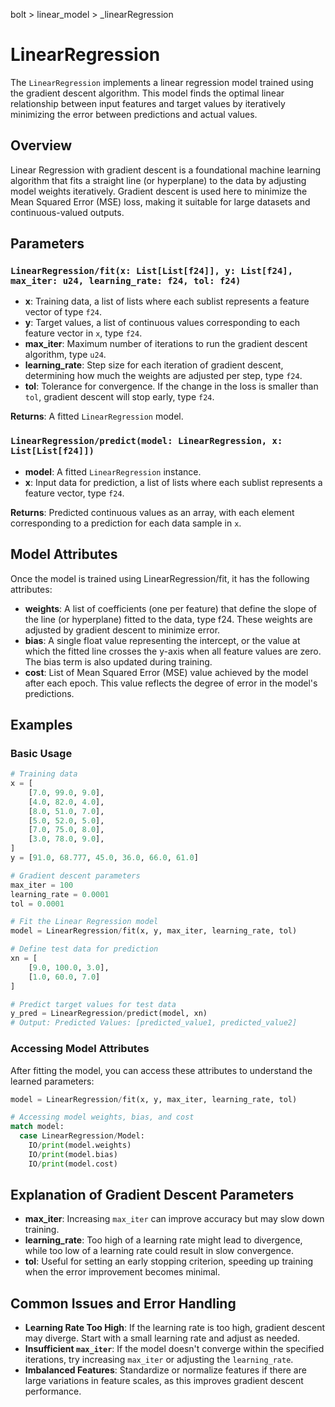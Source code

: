 bolt > linear_model > \_linearRegression

# LinearRegression

The `LinearRegression` implements a linear regression model trained using the gradient descent algorithm. This model finds the optimal linear relationship between input features and target values by iteratively minimizing the error between predictions and actual values.

## Overview

Linear Regression with gradient descent is a foundational machine learning algorithm that fits a straight line (or hyperplane) to the data by adjusting model weights iteratively. Gradient descent is used here to minimize the Mean Squared Error (MSE) loss, making it suitable for large datasets and continuous-valued outputs.

## Parameters

### `LinearRegression/fit(x: List[List[f24]], y: List[f24], max_iter: u24, learning_rate: f24, tol: f24)`

- **x**: Training data, a list of lists where each sublist represents a feature vector of type `f24`.
- **y**: Target values, a list of continuous values corresponding to each feature vector in `x`, type `f24`.
- **max_iter**: Maximum number of iterations to run the gradient descent algorithm, type `u24`.
- **learning_rate**: Step size for each iteration of gradient descent, determining how much the weights are adjusted per step, type `f24`.
- **tol**: Tolerance for convergence. If the change in the loss is smaller than `tol`, gradient descent will stop early, type `f24`.

**Returns**: A fitted `LinearRegression` model.

### `LinearRegression/predict(model: LinearRegression, x: List[List[f24]])`

- **model**: A fitted `LinearRegression` instance.
- **x**: Input data for prediction, a list of lists where each sublist represents a feature vector, type `f24`.

**Returns**: Predicted continuous values as an array, with each element corresponding to a prediction for each data sample in `x`.

## Model Attributes

Once the model is trained using LinearRegression/fit, it has the following attributes:

- **weights**: A list of coefficients (one per feature) that define the slope of the line (or hyperplane) fitted to the data, type f24. These weights are adjusted by gradient descent to minimize error.
- **bias**: A single float value representing the intercept, or the value at which the fitted line crosses the y-axis when all feature values are zero. The bias term is also updated during training.
- **cost**: List of Mean Squared Error (MSE) value achieved by the model after each epoch. This value reflects the degree of error in the model's predictions.

## Examples

### Basic Usage

```python
# Training data
x = [
    [7.0, 99.0, 9.0],
    [4.0, 82.0, 4.0],
    [8.0, 51.0, 7.0],
    [5.0, 52.0, 5.0],
    [7.0, 75.0, 8.0],
    [3.0, 78.0, 9.0],
]
y = [91.0, 68.777, 45.0, 36.0, 66.0, 61.0]

# Gradient descent parameters
max_iter = 100
learning_rate = 0.0001
tol = 0.0001

# Fit the Linear Regression model
model = LinearRegression/fit(x, y, max_iter, learning_rate, tol)

# Define test data for prediction
xn = [
    [9.0, 100.0, 3.0],
    [1.0, 60.0, 7.0]
]

# Predict target values for test data
y_pred = LinearRegression/predict(model, xn)
# Output: Predicted Values: [predicted_value1, predicted_value2]
```

### Accessing Model Attributes

After fitting the model, you can access these attributes to understand the learned parameters:

```python
model = LinearRegression/fit(x, y, max_iter, learning_rate, tol)

# Accessing model weights, bias, and cost
match model:
  case LinearRegression/Model:
    IO/print(model.weights)
    IO/print(model.bias)
    IO/print(model.cost)

```

## Explanation of Gradient Descent Parameters

- **max_iter**: Increasing `max_iter` can improve accuracy but may slow down training.
- **learning_rate**: Too high of a learning rate might lead to divergence, while too low of a learning rate could result in slow convergence.
- **tol**: Useful for setting an early stopping criterion, speeding up training when the error improvement becomes minimal.

## Common Issues and Error Handling

- **Learning Rate Too High**: If the learning rate is too high, gradient descent may diverge. Start with a small learning rate and adjust as needed.
- **Insufficient `max_iter`**: If the model doesn't converge within the specified iterations, try increasing `max_iter` or adjusting the `learning_rate`.
- **Imbalanced Features**: Standardize or normalize features if there are large variations in feature scales, as this improves gradient descent performance.
